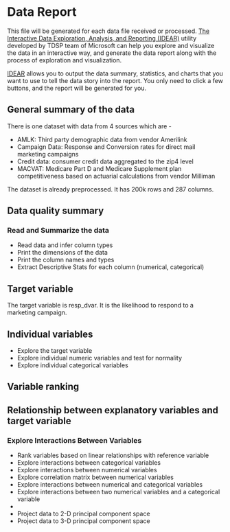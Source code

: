 # Data Report
This file will be generated for each data file received or processed.  [The Interactive Data Exploration, Analysis, and Reporting (IDEAR)](https://github.com/Azure/Azure-TDSP-Utilities) utility developed by TDSP team of Microsoft can help you explore and visualize the data in an interactive way, and generate the data report along with the process of exploration and visualization. 

[IDEAR](https://github.com/Azure/Azure-TDSP-Utilities) allows you to output the data summary, statistics, and charts that you want to use to tell the data story into the report. You only need to click a few buttons, and the report will be generated for you. 

## General summary of the data
There is one dataset with data from 4 sources which are - 
* AMLK: Third party demographic data from vendor Amerilink
* Campaign Data: Response and Conversion rates for direct mail marketing campaigns
* Credit data: consumer credit data aggregated to the zip4 level
* MACVAT: Medicare Part D and Medicare Supplement plan competitiveness based on actuarial calculations from vendor Milliman
  
 The dataset is already preprocessed. It has 200k rows and 287 columns.

## Data quality summary

### Read and Summarize the data
* Read data and infer column types
* Print the dimensions of the data
* Print the column names and types
* Extract Descriptive Stats for each column (numerical, categorical)


## Target variable

The target variable is resp_dvar. It is the likelihood to respond to a marketing campaign.

## Individual variables

* Explore the target variable
* Explore individual numeric variables and test for normality
* Explore individual categorical variables 

## Variable ranking

## Relationship between explanatory variables and target variable
### Explore Interactions Between Variables
* Rank variables based on linear relationships with reference variable
* Explore interactions between categorical variables
* Explore interactions between numerical variables
* Explore correlation matrix between numerical variables
* Explore interactions between numerical and categorical variables
* Explore interactions between two numerical variables and a categorical variable
* 
* Project data to 2-D principal component space
* Project data to 3-D principal component space
